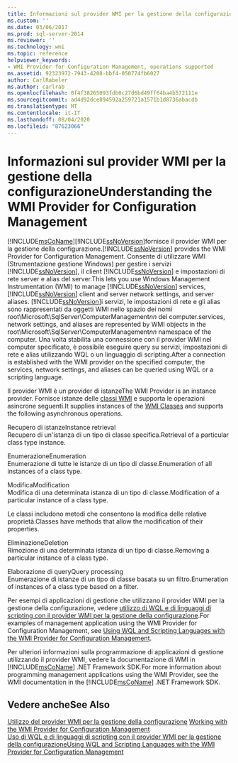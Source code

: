 ```yaml
---
title: Informazioni sul provider WMI per la gestione della configurazione | Microsoft Docs
ms.custom: ''
ms.date: 03/06/2017
ms.prod: sql-server-2014
ms.reviewer: ''
ms.technology: wmi
ms.topic: reference
helpviewer_keywords:
- WMI Provider for Configuration Management, operations supported
ms.assetid: 92323972-7943-4208-bbf4-050774fb6027
author: CarlRabeler
ms.author: carlrab
ms.openlocfilehash: 0f4f38265093fdb0c27d6bd49ff64ba4b572111e
ms.sourcegitcommit: ad4d92dce894592a259721a1571b1d8736abacdb
ms.translationtype: MT
ms.contentlocale: it-IT
ms.lasthandoff: 08/04/2020
ms.locfileid: "87623066"
---
```

# <a name="understanding-the-wmi-provider-for-configuration-management"></a><span data-ttu-id="c743a-102">Informazioni sul provider WMI per la gestione della configurazione</span><span class="sxs-lookup"><span data-stu-id="c743a-102">Understanding the WMI Provider for Configuration Management</span></span>
  [!INCLUDE[msCoName](../../includes/msconame-md.md)]<span data-ttu-id="c743a-103">[!INCLUDE[ssNoVersion](../../includes/ssnoversion-md.md)]fornisce il provider WMI per la gestione della configurazione.</span><span class="sxs-lookup"><span data-stu-id="c743a-103">[!INCLUDE[ssNoVersion](../../includes/ssnoversion-md.md)] provides the WMI Provider for Configuration Management.</span></span> <span data-ttu-id="c743a-104">Consente di utilizzare WMI (Strumentazione gestione Windows) per gestire i servizi [!INCLUDE[ssNoVersion](../../includes/ssnoversion-md.md)], il client [!INCLUDE[ssNoVersion](../../includes/ssnoversion-md.md)] e impostazioni di rete server e alias del server.</span><span class="sxs-lookup"><span data-stu-id="c743a-104">This lets you use Windows Management Instrumentation (WMI) to manage [!INCLUDE[ssNoVersion](../../includes/ssnoversion-md.md)] services, [!INCLUDE[ssNoVersion](../../includes/ssnoversion-md.md)] client and server network settings, and server aliases.</span></span> [!INCLUDE[ssNoVersion](../../includes/ssnoversion-md.md)]<span data-ttu-id="c743a-105">i servizi, le impostazioni di rete e gli alias sono rappresentati da oggetti WMI nello spazio dei nomi root\Microsoft\SqlServer\ComputerManagement*nn* del computer.</span><span class="sxs-lookup"><span data-stu-id="c743a-105">services, network settings, and aliases are represented by WMI objects in the root\Microsoft\SqlServer\ComputerManagement*nn* namespace of the computer.</span></span> <span data-ttu-id="c743a-106">Una volta stabilita una connessione con il provider WMI nel computer specificato, è possibile eseguire query su servizi, impostazioni di rete e alias utilizzando WQL o un linguaggio di scripting.</span><span class="sxs-lookup"><span data-stu-id="c743a-106">After a connection is established with the WMI provider on the specified computer, the services, network settings, and aliases can be queried using WQL or a scripting language.</span></span>  
  
 <span data-ttu-id="c743a-107">Il provider WMI è un provider di istanze</span><span class="sxs-lookup"><span data-stu-id="c743a-107">The WMI Provider is an instance provider.</span></span> <span data-ttu-id="c743a-108">Fornisce istanze delle [classi WMI](../wmi-provider-configuration-classes/wmi-provider-for-configuration-management-classes.md) e supporta le operazioni asincrone seguenti.</span><span class="sxs-lookup"><span data-stu-id="c743a-108">It supplies instances of the [WMI Classes](../wmi-provider-configuration-classes/wmi-provider-for-configuration-management-classes.md) and supports the following asynchronous operations.</span></span>  
  
 <span data-ttu-id="c743a-109">Recupero di istanze</span><span class="sxs-lookup"><span data-stu-id="c743a-109">Instance retrieval</span></span>  
 <span data-ttu-id="c743a-110">Recupero di un'istanza di un tipo di classe specifica.</span><span class="sxs-lookup"><span data-stu-id="c743a-110">Retrieval of a particular class type instance.</span></span>  
  
 <span data-ttu-id="c743a-111">Enumerazione</span><span class="sxs-lookup"><span data-stu-id="c743a-111">Enumeration</span></span>  
 <span data-ttu-id="c743a-112">Enumerazione di tutte le istanze di un tipo di classe.</span><span class="sxs-lookup"><span data-stu-id="c743a-112">Enumeration of all instances of a class type.</span></span>  
  
 <span data-ttu-id="c743a-113">Modifica</span><span class="sxs-lookup"><span data-stu-id="c743a-113">Modification</span></span>  
 <span data-ttu-id="c743a-114">Modifica di una determinata istanza di un tipo di classe.</span><span class="sxs-lookup"><span data-stu-id="c743a-114">Modification of a particular instance of a class type.</span></span>  
  
 <span data-ttu-id="c743a-115">Le classi includono metodi che consentono la modifica delle relative proprietà.</span><span class="sxs-lookup"><span data-stu-id="c743a-115">Classes have methods that allow the modification of their properties.</span></span>  
  
 <span data-ttu-id="c743a-116">Eliminazione</span><span class="sxs-lookup"><span data-stu-id="c743a-116">Deletion</span></span>  
 <span data-ttu-id="c743a-117">Rimozione di una determinata istanza di un tipo di classe.</span><span class="sxs-lookup"><span data-stu-id="c743a-117">Removing a particular instance of a class type.</span></span>  
  
 <span data-ttu-id="c743a-118">Elaborazione di query</span><span class="sxs-lookup"><span data-stu-id="c743a-118">Query processing</span></span>  
 <span data-ttu-id="c743a-119">Enumerazione di istanze di un tipo di classe basata su un filtro.</span><span class="sxs-lookup"><span data-stu-id="c743a-119">Enumeration of instances of a class type based on a filter.</span></span>  
  
 <span data-ttu-id="c743a-120">Per esempi di applicazioni di gestione che utilizzano il provider WMI per la gestione della configurazione, vedere [utilizzo di WQL e di linguaggi di scripting con il provider WMI per la gestione della configurazione](using-wql-and-scripting-languages-with-the-wmi-provider.md).</span><span class="sxs-lookup"><span data-stu-id="c743a-120">For examples of management application using the WMI Provider for Configuration Management, see [Using WQL and Scripting Languages with the WMI Provider for Configuration Management](using-wql-and-scripting-languages-with-the-wmi-provider.md).</span></span>  
  
 <span data-ttu-id="c743a-121">Per ulteriori informazioni sulla programmazione di applicazioni di gestione utilizzando il provider WMI, vedere la documentazione di WMI in [!INCLUDE[msCoName](../../includes/msconame-md.md)] .NET Framework SDK.</span><span class="sxs-lookup"><span data-stu-id="c743a-121">For more information about programming management applications using the WMI Provider, see the WMI documentation in the [!INCLUDE[msCoName](../../includes/msconame-md.md)] .NET Framework SDK.</span></span>  
  
## <a name="see-also"></a><span data-ttu-id="c743a-122">Vedere anche</span><span class="sxs-lookup"><span data-stu-id="c743a-122">See Also</span></span>  
 <span data-ttu-id="c743a-123">[Utilizzo del provider WMI per la gestione della configurazione](working-with-the-wmi-provider-for-configuration-management.md) </span><span class="sxs-lookup"><span data-stu-id="c743a-123">[Working with the WMI Provider for Configuration Management](working-with-the-wmi-provider-for-configuration-management.md) </span></span>  
 [<span data-ttu-id="c743a-124">Uso di WQL e di linguaggi di scripting con il provider WMI per la gestione della configurazione</span><span class="sxs-lookup"><span data-stu-id="c743a-124">Using WQL and Scripting Languages with the WMI Provider for Configuration Management</span></span>](using-wql-and-scripting-languages-with-the-wmi-provider.md)  
  
  
